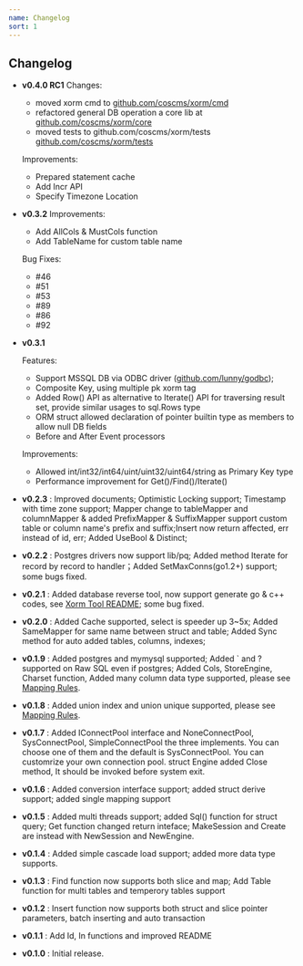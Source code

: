 ```yaml
---
name: Changelog
sort: 1
---
```


## Changelog

* **v0.4.0 RC1** 
	Changes:
	* moved xorm cmd to [github.com/coscms/xorm/cmd](github.com/coscms/xorm/cmd)
	* refactored general DB operation a core lib at [github.com/coscms/xorm/core](https://github.com/coscms/xorm/core)
	* moved tests to github.com/coscms/xorm/tests [github.com/coscms/xorm/tests](github.com/coscms/xorm/tests)

	Improvements:
	* Prepared statement cache
	* Add Incr API
	* Specify Timezone Location

* **v0.3.2** 
	Improvements:
	* Add AllCols & MustCols function
	* Add TableName for custom table name

	Bug Fixes:
	* #46
	* #51
	* #53
	* #89
	* #86
	* #92

* **v0.3.1** 

	Features:
	* Support MSSQL DB via ODBC driver ([github.com/lunny/godbc](https://github.com/lunny/godbc));
	* Composite Key, using multiple pk xorm tag 
	* Added Row() API as alternative to Iterate() API for traversing result set, provide similar usages to sql.Rows type
	* ORM struct allowed declaration of pointer builtin type as members to allow null DB fields 
	* Before and After Event processors

	Improvements:
	* Allowed int/int32/int64/uint/uint32/uint64/string as Primary Key type
	* Performance improvement for Get()/Find()/Iterate()


* **v0.2.3** : Improved documents; Optimistic Locking support; Timestamp with time zone support; Mapper change to tableMapper and columnMapper & added PrefixMapper & SuffixMapper support custom table or column name's prefix and suffix;Insert now return affected, err instead of id, err; Added UseBool & Distinct;
* **v0.2.2** : Postgres drivers now support lib/pq; Added method Iterate for record by record to handler；Added SetMaxConns(go1.2+) support; some bugs fixed.
* **v0.2.1** : Added database reverse tool, now support generate go & c++ codes, see [Xorm Tool README](https://github.com/coscms/xorm/blob/master/xorm/README.md); some bug fixed.
* **v0.2.0** : Added Cache supported, select is speeder up 3~5x; Added SameMapper for same name between struct and table; Added Sync method for auto added tables, columns, indexes;
* **v0.1.9** : Added postgres and mymysql supported; Added ` and ? supported on Raw SQL even if postgres; Added Cols, StoreEngine, Charset function, Added many column data type supported, please see [Mapping Rules](#mapping).
* **v0.1.8** : Added union index and union unique supported, please see [Mapping Rules](#mapping).
* **v0.1.7** : Added IConnectPool interface and NoneConnectPool, SysConnectPool, SimpleConnectPool the three implements. You can choose one of them and the default is SysConnectPool. You can customrize your own connection pool. struct Engine added Close method, It should be invoked before system exit.
* **v0.1.6** : Added conversion interface support; added struct derive support; added single mapping support
* **v0.1.5** : Added multi threads support; added Sql() function for struct query; Get function changed return inteface; MakeSession and Create are instead with NewSession and NewEngine.
* **v0.1.4** : Added simple cascade load support; added more data type supports.
* **v0.1.3** : Find function now supports both slice and map; Add Table function for multi tables and temperory tables support
* **v0.1.2** : Insert function now supports both struct and slice pointer parameters, batch inserting and auto transaction
* **v0.1.1** : Add Id, In functions and improved README
* **v0.1.0** : Initial release.

